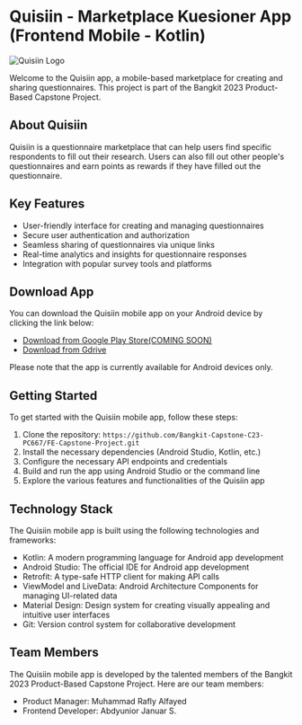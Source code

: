 # Quisiin - Marketplace Kuesioner App (Frontend Mobile - Kotlin)

![Quisiin Logo](https://storage.googleapis.com/bangkit-capstone-c23-pc667-user-bucket/other/QUISIIN_C23-PC667.gslides.png)

Welcome to the Quisiin app, a mobile-based marketplace for creating and sharing questionnaires. This project is part of the Bangkit 2023 Product-Based Capstone Project.

## About Quisiin

Quisiin is a questionnaire marketplace that can help users find specific respondents to fill out their research. Users can also fill out other people's questionnaires and earn points as rewards if they have filled out the questionnaire.

## Key Features

- User-friendly interface for creating and managing questionnaires
- Secure user authentication and authorization
- Seamless sharing of questionnaires via unique links
- Real-time analytics and insights for questionnaire responses
- Integration with popular survey tools and platforms

## Download App

You can download the Quisiin mobile app on your Android device by clicking the link below:

- [Download from Google Play Store(COMING SOON)](https://play.google.com/store/apps/quisiin)
- [Download from Gdrive](https://drive.google.com/drive/folders/1MsCh1XpeRBm0Ay7ocNh_oDqr6t8qPny4?usp=sharing)

Please note that the app is currently available for Android devices only.

## Getting Started

To get started with the Quisiin mobile app, follow these steps:

1. Clone the repository: `https://github.com/Bangkit-Capstone-C23-PC667/FE-Capstone-Project.git`
2. Install the necessary dependencies (Android Studio, Kotlin, etc.)
3. Configure the necessary API endpoints and credentials
4. Build and run the app using Android Studio or the command line
5. Explore the various features and functionalities of the Quisiin app



## Technology Stack

The Quisiin mobile app is built using the following technologies and frameworks:

- Kotlin: A modern programming language for Android app development
- Android Studio: The official IDE for Android app development
- Retrofit: A type-safe HTTP client for making API calls
- ViewModel and LiveData: Android Architecture Components for managing UI-related data
- Material Design: Design system for creating visually appealing and intuitive user interfaces
- Git: Version control system for collaborative development


## Team Members

The Quisiin mobile app is developed by the talented members of the Bangkit 2023 Product-Based Capstone Project. Here are our team members:

- Product Manager: Muhammad Rafly Alfayed 
- Frontend Developer: Abdyunior Januar S.


